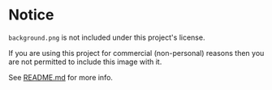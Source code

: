 # Notice

`background.png` is not included under this project's license.

If you are using this project for commercial (non-personal)
reasons then you are not permitted to include this image with it.

See [README.md](https://github.com/brentlintner/mako#background) for more info.
